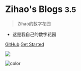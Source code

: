 
# Zihao's Blogs <small>3.5</small>

> Zihao的数字花园

- 这是我自己的数字花园

[GitHub](https://github.com/docsifyjs/docsify/)
[Get Started](#docsify)
<!-- 背景图片 -->

![](_media/bg.png)

<!-- 背景色 -->

![color](#e0e0f1)